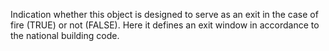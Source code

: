 Indication whether this object is designed to serve as an exit in the case of fire (TRUE) or not (FALSE). Here it defines an exit window in accordance to the national building code.